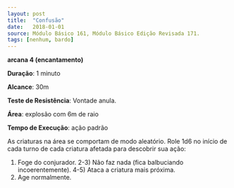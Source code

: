 ```yaml
---
layout: post
title:  "Confusão"
date:   2018-01-01
source: Módulo Básico 161, Módulo Básico Edição Revisada 171.
tags: [nenhum, bardo]
---
```


**arcana 4 (encantamento)**

**Duração**: 1 minuto

**Alcance**: 30m

**Teste de Resistência**: Vontade anula.

**Área**: explosão com 6m de raio

**Tempo de Execução**: ação padrão

As criaturas na área se comportam de modo aleatório. Role 1d6 no início de cada turno de cada criatura afetada para descobrir sua ação:
1) Foge do conjurador.
2-3) Não faz nada (fica balbuciando incoerentemente).
4-5) Ataca a criatura mais próxima.
6) Age normalmente.
